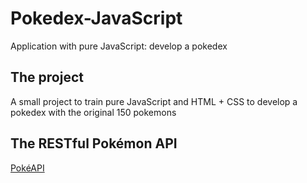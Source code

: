 # Pokedex-JavaScript
Application with pure JavaScript: develop a pokedex

## The project
<p>A small project to train pure JavaScript and HTML + CSS to develop a pokedex with the original 150 pokemons</p>

## The RESTful Pokémon API
<a href="https://pokeapi.co/">PokéAPI</a>